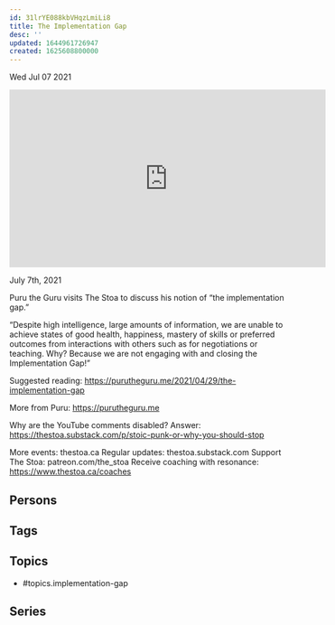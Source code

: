 ```yaml
---
id: 31lrYE088kbVHqzLmiLi8
title: The Implementation Gap
desc: ''
updated: 1644961726947
created: 1625608800000
---
```





Wed Jul 07 2021

<iframe width="560" height="315" src="https://www.youtube.com/embed/IToTDzykXrs" title="The Implementation Gap w/ Puru the Guru" frameborder="0" allow="accelerometer; autoplay; clipboard-write; encrypted-media; gyroscope; picture-in-picture" allowfullscreen ></iframe>

July 7th, 2021

Puru the Guru visits The Stoa to discuss his notion of “the implementation gap.”

“Despite high intelligence, large amounts of information, we are unable to achieve states of good health, happiness, mastery of skills or preferred outcomes from interactions with others such as for negotiations or teaching. Why? Because we are not engaging with and closing the Implementation Gap!”

Suggested reading: https://purutheguru.me/2021/04/29/the-implementation-gap

More from Puru: https://purutheguru.me

Why are the YouTube comments disabled? Answer: https://thestoa.substack.com/p/stoic-punk-or-why-you-should-stop

More events: thestoa.ca
Regular updates: thestoa.substack.com
Support The Stoa: patreon.com/the_stoa
Receive coaching with resonance: https://www.thestoa.ca/coaches

## Persons



## Tags



## Topics

- #topics.implementation-gap

## Series




